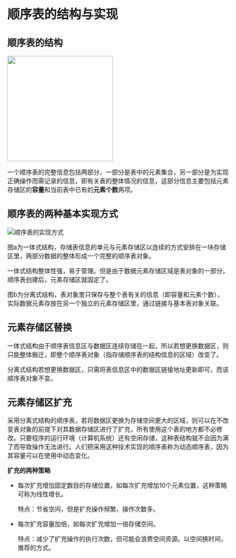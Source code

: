 # 顺序表的结构与实现

## 顺序表的结构

<img height=240 src="/images/顺序表的结构.png">

一个顺序表的完整信息包括两部分，一部分是表中的元素集合，另一部分是为实现正确操作而需记录的信息，即有关表的整体情况的信息，这部分信息主要包括元素存储区的**容量**和当前表中已有的**元素个数**两项。

## 顺序表的两种基本实现方式

![顺序表的实现方式](/images/顺序表的实现方式.png)

图a为一体式结构，存储表信息的单元与元素存储区以连续的方式安排在一块存储区里，两部分数据的整体形成一个完整的顺序表对象。

一体式结构整体性强，易于管理。但是由于数据元素存储区域是表对象的一部分，顺序表创建后，元素存储区就固定了。

图b为分离式结构，表对象里只保存与整个表有关的信息（即容量和元素个数），实际数据元素存放在另一个独立的元素存储区里，通过链接与基本表对象关联。

## 元素存储区替换

一体式结构由于顺序表信息区与数据区连续存储在一起，所以若想更换数据区，则只能整体搬迁，即整个顺序表对象（指存储顺序表的结构信息的区域）改变了。

分离式结构若想更换数据区，只需将表信息区中的数据区链接地址更新即可，而该顺序表对象不变。

## 元素存储区扩充

采用分离式结构的顺序表，若将数据区更换为存储空间更大的区域，则可以在不改变表对象的前提下对其数据存储区进行了扩充，所有使用这个表的地方都不必修改。只要程序的运行环境（计算机系统）还有空闲存储，这种表结构就不会因为满了而导致操作无法进行。人们把采用这种技术实现的顺序表称为动态顺序表，因为其容量可以在使用中动态变化。

**扩充的两种策略**

+ 每次扩充增加固定数目的存储位置，如每次扩充增加10个元素位置，这种策略可称为线性增长。

    特点：节省空间，但是扩充操作频繁，操作次数多。

+ 每次扩充容量加倍，如每次扩充增加一倍存储空间。

    特点：减少了扩充操作的执行次数，但可能会浪费空间资源。以空间换时间，推荐的方式。
